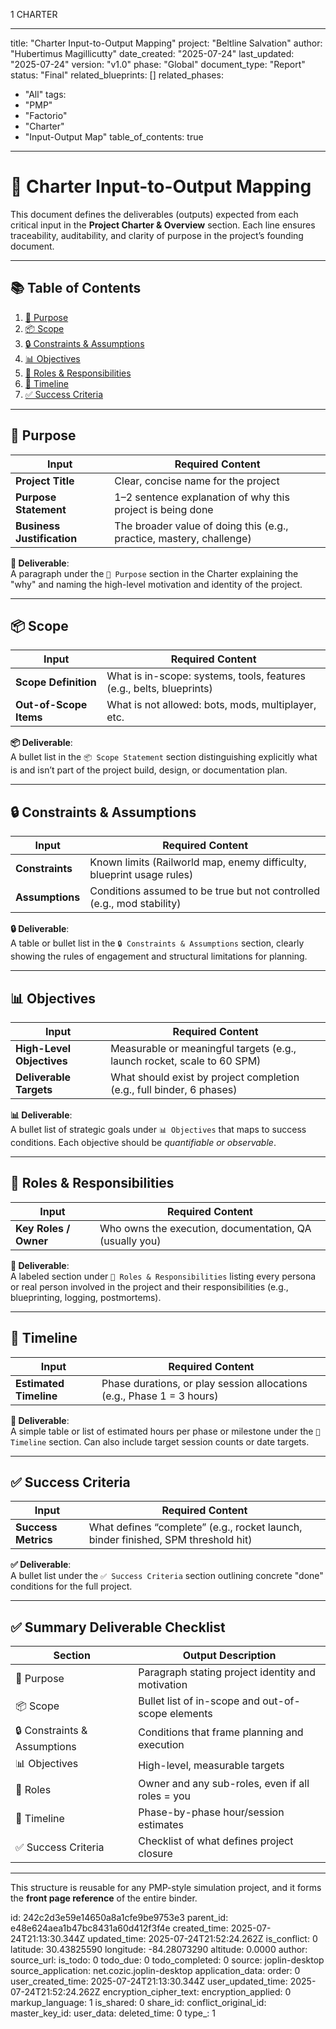1 CHARTER

---
title: "Charter Input-to-Output Mapping"
project: "Beltline Salvation"
author: "Hubertimus Magillicutty"
date_created: "2025-07-24"
last_updated: "2025-07-24"
version: "v1.0"
phase: "Global"
document_type: "Report"
status: "Final"
related_blueprints: []
related_phases:
  - "All"
tags:
  - "PMP"
  - "Factorio"
  - "Charter"
  - "Input-Output Map"
table_of_contents: true
---

# 📘 Charter Input-to-Output Mapping

This document defines the deliverables (outputs) expected from each critical input in the **Project Charter & Overview** section. Each line ensures traceability, auditability, and clarity of purpose in the project’s founding document.

---

## 📚 Table of Contents

1. [🎯 Purpose](#-purpose)  
2. [📦 Scope](#-scope)  
3. [🔒 Constraints & Assumptions](#-constraints--assumptions)  
4. [📊 Objectives](#-objectives)  
5. [👤 Roles & Responsibilities](#-roles--responsibilities)  
6. [📅 Timeline](#-timeline)  
7. [✅ Success Criteria](#-success-criteria)

---

## 🎯 Purpose

| Input                     | Required Content                                                                 |
|---------------------------|----------------------------------------------------------------------------------|
| **Project Title**         | Clear, concise name for the project                                              |
| **Purpose Statement**     | 1–2 sentence explanation of why this project is being done                      |
| **Business Justification**| The broader value of doing this (e.g., practice, mastery, challenge)            |

**🎯 Deliverable**:  
A paragraph under the `🎯 Purpose` section in the Charter explaining the "why" and naming the high-level motivation and identity of the project.

---

## 📦 Scope

| Input                  | Required Content                                                          |
|------------------------|---------------------------------------------------------------------------|
| **Scope Definition**   | What is in-scope: systems, tools, features (e.g., belts, blueprints)      |
| **Out-of-Scope Items** | What is not allowed: bots, mods, multiplayer, etc.                        |

**📦 Deliverable**:  
A bullet list in the `📦 Scope Statement` section distinguishing explicitly what is and isn’t part of the project build, design, or documentation plan.

---

## 🔒 Constraints & Assumptions

| Input                   | Required Content                                                           |
|-------------------------|----------------------------------------------------------------------------|
| **Constraints**         | Known limits (Railworld map, enemy difficulty, blueprint usage rules)     |
| **Assumptions**         | Conditions assumed to be true but not controlled (e.g., mod stability)     |

**🔒 Deliverable**:  
A table or bullet list in the `🔒 Constraints & Assumptions` section, clearly showing the rules of engagement and structural limitations for planning.

---

## 📊 Objectives

| Input                   | Required Content                                                         |
|-------------------------|--------------------------------------------------------------------------|
| **High-Level Objectives**| Measurable or meaningful targets (e.g., launch rocket, scale to 60 SPM) |
| **Deliverable Targets** | What should exist by project completion (e.g., full binder, 6 phases)    |

**📊 Deliverable**:  
A bullet list of strategic goals under `📊 Objectives` that maps to success conditions. Each objective should be *quantifiable or observable*.

---

## 👤 Roles & Responsibilities

| Input                  | Required Content                                        |
|------------------------|---------------------------------------------------------|
| **Key Roles / Owner**  | Who owns the execution, documentation, QA (usually you) |

**👤 Deliverable**:  
A labeled section under `👤 Roles & Responsibilities` listing every persona or real person involved in the project and their responsibilities (e.g., blueprinting, logging, postmortems).

---

## 📅 Timeline

| Input                  | Required Content                                                          |
|------------------------|---------------------------------------------------------------------------|
| **Estimated Timeline** | Phase durations, or play session allocations (e.g., Phase 1 = 3 hours)    |

**📅 Deliverable**:  
A simple table or list of estimated hours per phase or milestone under the `📅 Timeline` section. Can also include target session counts or date targets.

---

## ✅ Success Criteria

| Input                     | Required Content                                                                 |
|---------------------------|----------------------------------------------------------------------------------|
| **Success Metrics**       | What defines “complete” (e.g., rocket launch, binder finished, SPM threshold hit)|

**✅ Deliverable**:  
A bullet list under the `✅ Success Criteria` section outlining concrete "done" conditions for the full project.

---

## ✅ Summary Deliverable Checklist

| Section                         | Output Description                                           |
|----------------------------------|--------------------------------------------------------------|
| 🎯 Purpose                       | Paragraph stating project identity and motivation           |
| 📦 Scope                         | Bullet list of in-scope and out-of-scope elements           |
| 🔒 Constraints & Assumptions     | Conditions that frame planning and execution                |
| 📊 Objectives                    | High-level, measurable targets                              |
| 👤 Roles                         | Owner and any sub-roles, even if all roles = you            |
| 📅 Timeline                      | Phase-by-phase hour/session estimates                       |
| ✅ Success Criteria              | Checklist of what defines project closure                   |

---

This structure is reusable for any PMP-style simulation project, and it forms the **front page reference** of the entire binder.


id: 242c2d3e59e14650a8a1cfe9be9753e3
parent_id: e48e624aea1b47bc8431a60d412f3f4e
created_time: 2025-07-24T21:13:30.344Z
updated_time: 2025-07-24T21:52:24.262Z
is_conflict: 0
latitude: 30.43825590
longitude: -84.28073290
altitude: 0.0000
author: 
source_url: 
is_todo: 0
todo_due: 0
todo_completed: 0
source: joplin-desktop
source_application: net.cozic.joplin-desktop
application_data: 
order: 0
user_created_time: 2025-07-24T21:13:30.344Z
user_updated_time: 2025-07-24T21:52:24.262Z
encryption_cipher_text: 
encryption_applied: 0
markup_language: 1
is_shared: 0
share_id: 
conflict_original_id: 
master_key_id: 
user_data: 
deleted_time: 0
type_: 1